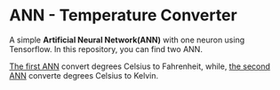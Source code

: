 # ANN - Temperature Converter
<p>A simple <strong>Artificial Neural Network(ANN)</strong> with one neuron using Tensorflow. In this repository, you can find two ANN.</p>
<p><a href='https://github.com/PedroMeerholz/tensorflow-ann-temperatureConverter/blob/main/ann-celciusToFahrenheit.ipynb'>The first ANN<a> convert degrees Celsius to Fahrenheit, while, <a href='https://github.com/PedroMeerholz/tensorflow-ann-temperatureConverter/blob/main/ann-celsiusToKelvin.ipynb' target='_blank'>the second ANN</a> converte degrees Celsius to Kelvin.</p>
